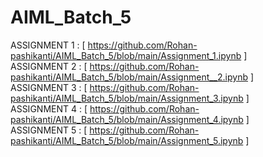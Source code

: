 # AIML_Batch_5


ASSIGNMENT 1 :
[ https://github.com/Rohan-pashikanti/AIML_Batch_5/blob/main/Assignment_1.ipynb ]
<br>
ASSIGNMENT 2 :
[ https://github.com/Rohan-pashikanti/AIML_Batch_5/blob/main/Assignment__2.ipynb ]
<br>
ASSIGNMENT 3 :
[ https://github.com/Rohan-pashikanti/AIML_Batch_5/blob/main/Assignment_3.ipynb ]
<br>
ASSIGNMENT 4 :
[ https://github.com/Rohan-pashikanti/AIML_Batch_5/blob/main/Assignment_4.ipynb ]
<br>
ASSIGNMENT 5 :
[ https://github.com/Rohan-pashikanti/AIML_Batch_5/blob/main/Assignment_5.ipynb ]
